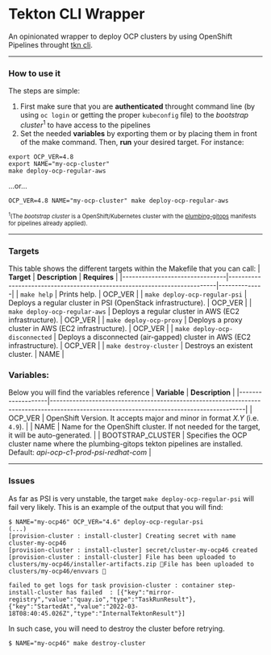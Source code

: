 # Tekton CLI Wrapper
An opinionated wrapper to deploy OCP clusters by using OpenShift Pipelines throught [tkn cli](https://github.com/tektoncd/cli).

---
### How to use it
The steps are simple:
1. First make sure that you are **authenticated** throught command line (by using `oc login` or getting the proper `kubeconfig` file) to the *bootstrap cluster*<sup>1</sup> to have access to the pipelines
2. Set the needed **variables** by exporting them or by placing them in front of the make command. Then, **run** your desired target.
For instance:
```
export OCP_VER=4.8
export NAME="my-ocp-cluster"
make deploy-ocp-regular-aws
```
...or...
```
OCP_VER=4.8 NAME="my-ocp-cluster" make deploy-ocp-regular-aws
```

<span style="font-size: .7rem"><sup>1</sup>(The *bootstrap cluster* is a OpenShift/Kubernetes cluster with the [plumbing-gitops](https://gitlab.cee.redhat.com/gitops/plumbing-gitops) manifests for pipelines already applied).</span>

---
### Targets
This table shows the different targets within the Makefile that you can call:
| **Target**                     | **Description**                                                          | **Requires** |
|--------------------------------|--------------------------------------------------------------------------|--------------|
| `make help`                    | Prints help.                                                             | OCP_VER      |
| `make deploy-ocp-regular-psi`  | Deploys a regular cluster in PSI (OpenStack infrastructure).             | OCP_VER      |
| `make deploy-ocp-regular-aws`  | Deploys a regular cluster in AWS (EC2 infrastructure).                   | OCP_VER      |
| `make deploy-ocp-proxy`        | Deploys a proxy cluster in AWS (EC2 infrastructure).                     | OCP_VER      |
| `make deploy-ocp-disconnected` | Deploys a disconnected (air-gapped) cluster in AWS (EC2 infrastructure). | OCP_VER      |
| `make destroy-cluster`         | Destroys an existent cluster.                                            | NAME         |

### Variables:
Below you will find the variables reference
| **Variable**      | **Description**                                                                                                                          |
|-------------------|------------------------------------------------------------------------------------------------------------------------------------------|
| OCP_VER           | OpenShift Version. It accepts major and minor in format *X.Y* (i.e. `4.9`).                                                              |
| NAME              | Name for the OpenShift cluster. If not needed for the target, it will be auto-generated.                                                 |
| BOOTSTRAP_CLUSTER | Specifies the OCP cluster name where the plumbing-gitops tekton pipelines are installed. <br/> Default: *api-ocp-c1-prod-psi-redhat-com* |

---
### Issues
As far as PSI is very unstable, the target `make deploy-ocp-regular-psi` will fail very likely. This is an example of the output that you will find:
```
$ NAME="my-ocp46" OCP_VER="4.6" deploy-ocp-regular-psi
(...)
[provision-cluster : install-cluster] Creating secret with name cluster-my-ocp46
[provision-cluster : install-cluster] secret/cluster-my-ocp46 created
[provision-cluster : install-cluster] File has been uploaded to clusters/my-ocp46/installer-artifacts.zip 🚀File has been uploaded to clusters/my-ocp46/envvars 🚀

failed to get logs for task provision-cluster : container step-install-cluster has failed  : [{"key":"mirror-registry","value":"quay.io","type":"TaskRunResult"},{"key":"StartedAt","value":"2022-03-18T08:40:45.026Z","type":"InternalTektonResult"}]
```

In such case, you will need to destroy the cluster before retrying.
```
$ NAME="my-ocp46" make destroy-cluster
```

